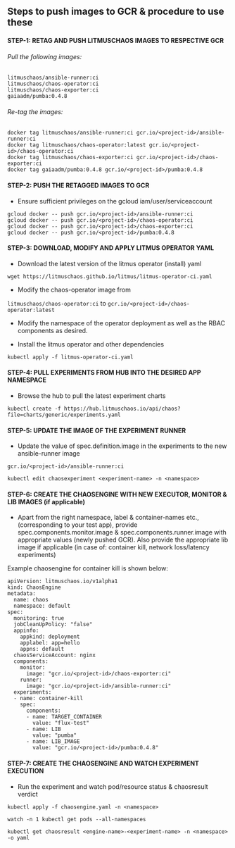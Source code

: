 ## Steps to push images to GCR & procedure to use these

#### STEP-1: RETAG AND PUSH LITMUSCHAOS IMAGES TO RESPECTIVE GCR

###### Pull the following images:

```
litmuschaos/ansible-runner:ci
litmuschaos/chaos-operator:ci
litmuschaos/chaos-exporter:ci
gaiaadm/pumba:0.4.8
```
###### Re-tag the images:

```
docker tag litmuschaos/ansible-runner:ci gcr.io/<project-id>/ansible-runner:ci
docker tag litmuschaos/chaos-operator:latest gcr.io/<project-id>/chaos-operator:ci
docker tag litmuschaos/chaos-exporter:ci gcr.io/<project-id>/chaos-exporter:ci
docker tag gaiaadm/pumba:0.4.8 gcr.io/<project-id>/pumba:0.4.8
```

#### STEP-2: PUSH THE RETAGGED IMAGES TO GCR

- Ensure sufficient privileges on the gcloud iam/user/serviceaccount

```
gcloud docker -- push gcr.io/<project-id>/ansible-runner:ci
gcloud docker -- push gcr.io/<project-id>/chaos-operator:ci
gcloud docker -- push gcr.io/<project-id>/chaos-exporter:ci
gcloud docker -- push gcr.io/<project-id>/pumba:0.4.8
```

#### STEP-3: DOWNLOAD, MODIFY AND APPLY LITMUS OPERATOR YAML

- Download the latest version of the litmus operator (install) yaml

`wget https://litmuschaos.github.io/litmus/litmus-operator-ci.yaml`

- Modify the chaos-operator image from

`litmuschaos/chaos-operator:ci` to `gcr.io/<project-id>/chaos-operator:latest`

- Modify the namespace of the operator deployment as well as the RBAC components as desired.

- Install the litmus operator and other dependencies

`kubectl apply -f litmus-operator-ci.yaml`

#### STEP-4: PULL EXPERIMENTS FROM HUB INTO THE DESIRED APP NAMESPACE

- Browse the hub to pull the latest experiment charts

`kubectl create -f https://hub.litmuschaos.io/api/chaos?file=charts/generic/experiments.yaml`

#### STEP-5: UPDATE THE IMAGE OF THE EXPERIMENT RUNNER

- Update the value of spec.definition.image in the experiments to the new ansible-runner image

`gcr.io/<project-id>/ansible-runner:ci`

`kubectl edit chaosexperiment <experiment-name> -n <namespace>`

#### STEP-6: CREATE THE CHAOSENGINE WITH NEW EXECUTOR, MONITOR & LIB IMAGES (if applicable)

- Apart from the right namespace, label & container-names etc., (corresponding to your test app), provide spec.components.monitor.image & spec.components.runner.image with appropriate values (newly pushed GCR).
Also provide the appropriate lib image if applicable (in case of: container kill, network loss/latency experiments)

Example chaosengine for container kill is shown below:

```
apiVersion: litmuschaos.io/v1alpha1
kind: ChaosEngine
metadata:
  name: chaos
  namespace: default
spec:
  monitoring: true
  jobCleanUpPolicy: "false"
  appinfo:
    appkind: deployment
    applabel: app=hello
    appns: default
  chaosServiceAccount: nginx
  components:
    monitor:
      image: "gcr.io/<project-id>/chaos-exporter:ci"
    runner:
      image: "gcr.io/<project-id>/ansible-runner:ci"
  experiments:
  - name: container-kill
    spec:
      components:
      - name: TARGET_CONTAINER
        value: "flux-test"
      - name: LIB
        value: "pumba"
      - name: LIB_IMAGE
        value: "gcr.io/<project-id>/pumba:0.4.8"
```

#### STEP-7: CREATE THE CHAOSENGINE AND WATCH EXPERIMENT EXECUTION

- Run the experiment and watch pod/resource status & chaosresult verdict

`kubectl apply -f chaosengine.yaml -n <namespace>`

`watch -n 1 kubectl get pods --all-namespaces`

`kubectl get chaosresult <engine-name>-<experiment-name> -n <namespace> -o yaml`
